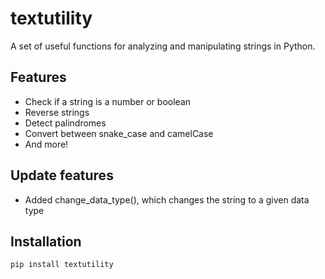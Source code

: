 # textutility

A set of useful functions for analyzing and manipulating strings in Python.

## Features
- Check if a string is a number or boolean
- Reverse strings
- Detect palindromes
- Convert between snake_case and camelCase
- And more!

## Update features
- Added change_data_type(), which changes the string to a given data type

## Installation

```bash
pip install textutility
